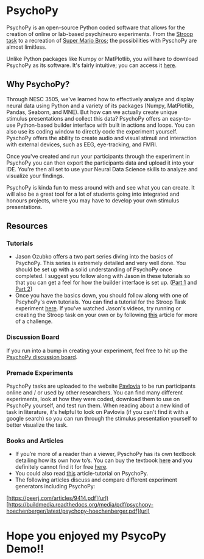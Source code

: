 # PsychoPy

PsychoPy is an open-source Python coded software that allows for the creation of online or lab-based psych/neuro experiments. From the [Stroop task](https://www.youtube.com/watch?v=VV6qhuQgsiI) to a recreation of [Super Mario Bros](https://www.youtube.com/watch?v=ISHAnDF4Xkc); the possibilities with PyschoPy are almost limitless. 

Unlike Python packages like Numpy or MatPlotlib, you will have to download PsychoPy as its software. It's fairly intuitive; you can access it [here](https://www.psychopy.org/download.html). 

## Why PsychoPy?

Through NESC 3505, we've learned how to effectively analyze and display neural data using Python and a variety of its packages (Numpy, MatPlotlib, Pandas, Seaborn, and MNE). But how can we actually create unique stimulus presentations and collect this data? PsychoPy offers an easy-to-use Python-based builder interface with built in actions and loops. You can also use its coding window to directly code the experiment yourself. PyschoPy offers the ability to create audio and visual stimuli and interaction with external devices, such as EEG, eye-tracking, and FMRI.

Once you've created and run your participants through the experiment in PsychoPy you can then export the participants data and upload it into your IDE. You're then all set to use your Neural Data Science skills to analyze and visualize your findings. 

PsychoPy is kinda fun to mess around with and see what you can create. It will also be a great tool for a lot of students going into integrated and honours projects, where you may have to develop your own stimulus presentations. 

## Resources 

### Tutorials
* Jason Ozubko offers a two part series diving into the basics of PsychoPy. This series is extremely detailed and very well done. You should be set up with a solid understanding of PsychoPy once completed. I suggest you follow along with Jason in these tutorials so that you can get a feel for how the builder interface is set up. ([Part 1](https://www.youtube.com/watch?v=GSv60zgQlB8) and [Part 2](https://www.youtube.com/watch?v=5ZDVOfGFwWI))
* Once you have the basics down, you should follow along with one of PscyhoPy's own tutorials. You can find a tutorial for the Stroop Task experiment [here](https://www.youtube.com/watch?v=VV6qhuQgsiI). If you've watched Jason's videos, try running or creating the Stroop task on your own or by following [this](https://workshops.psychopy.org/tutorials/stroop.html) article for more of a challenge. 

### Discussion Board
If you run into a bump in creating your experiment, feel free to hit up the [PsychoPy discussion board](https://discourse.psychopy.org/c/online/14). 

### Premade Experiments
PsychoPy tasks are uploaded to the website [Pavlovia](https://pavlovia.org/explore?sort=DEFAULT) to be run participants online and / or used by other researchers. You can find many different experiments, look at how they were coded, download them to use on PsychoPy yourself, and test run them. When reading about a new kind of task in literature, it's helpful to look on Pavlovia (if you can't find it with a google search) so you can run through the stimulus presentation yourself to better visualize the task. 

### Books and Articles 
* If you’re more of a reader than a viewer, PyschoPy has its own textbook detailing how its own how to’s. You can buy the textbook [here](https://us.sagepub.com/en-us/nam/building-experiments-in-psychopy/book253480) and you definitely cannot find it for free [here](https://ca1lib.org/book/11813584/6fb110).
* You could also read [this](https://snuling.com/materials/SWELL-2020/Gyuhwan_Lee_PsychopyTutorial_201222.pdf) article-tutorial on PsychoPy.
* The following articles discuss and compare different experiment generators including PsychoPy:

[https://peerj.com/articles/9414.pdf](url)
[https://buildmedia.readthedocs.org/media/pdf/psychopy-hoechenberger/latest/psychopy-hoechenberger.pdf](url)

# Hope you enjoyed my PsycoPy Demo!!


